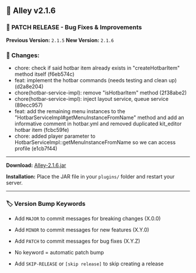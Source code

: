 ## 🎉 Alley v2.1.6

### 🔧 **PATCH RELEASE** - Bug Fixes & Improvements

**Previous Version:** `2.1.5`
**New Version:** `2.1.6`

### 📝 Changes:

- chore: check if said hotbar item already exists in "createHotbarItem" method itself (f6eb574c)
- feat: implement the hotbar commands (needs testing and clean up) (d2a8e204)
- chore(hotbar-service-impl): remove "isHotbarItem" method (2f38abe2)
- chore(hotbar-service-impl): inject layout service, queue service (89ecc957)
- feat: add the remaining menu instances to the "HotbarServiceImpl#getMenuInstanceFromName" method and add an informative comment in hotbar.yml and removed duplicated kit_editor hotbar item (fcbc59fe)
- chore: added player parameter to HotbarServiceImpl::getMenuInstanceFromName so we can access profile (e1cb7f44)

---
**Download:** [Alley-2.1.6.jar](https://github.com/RevereInc/alley-practice/releases/download/v2.1.6/Alley-2.1.6.jar)

**Installation:** Place the JAR file in your `plugins/` folder and restart your server.

---
### 🏷️ Version Bump Keywords

- Add `MAJOR` to commit messages for breaking changes (X.0.0)

- Add `MINOR` to commit messages for new features (X.Y.0)

- Add `PATCH` to commit messages for bug fixes (X.Y.Z)

- No keyword = automatic patch bump

- Add `SKIP-RELEASE` or `[skip release]` to skip creating a release

